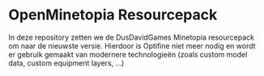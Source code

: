 # OpenMinetopia Resourcepack
In deze repository zetten we de DusDavidGames Minetopia resourcepack om naar de nieuwste versie.
Hierdoor is Optifine niet meer nodig en wordt er gebruik gemaakt van modernere technologieën (zoals custom model data, custom equipment layers, ...)
